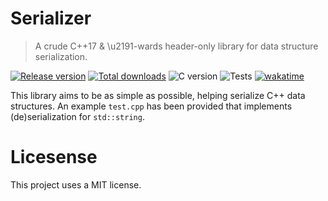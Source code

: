 # Serializer

> A crude C++17 & \u2191-wards header-only library for data structure serialization.

[![Release version](https://img.shields.io/github/v/release/makuke1234/Serializer?display_name=release&include_prereleases)](https://github.com/makuke1234/Serializer/releases/latest)
[![Total downloads](https://img.shields.io/github/downloads/makuke1234/Serializer/total)](https://github.com/makuke1234/Serializer/releases)
![C version](https://img.shields.io/badge/version-C++17%20%26%20C++20-blue.svg)
![Tests](https://img.shields.io/badge/build-passing-green.svg)
[![wakatime](https://wakatime.com/badge/github/makuke1234/Serializer.svg)](https://wakatime.com/badge/github/makuke1234/Serializer)

This library aims to be as simple as possible, helping serialize
C++ data structures. An example `test.cpp` has been provided that
implements (de)serialization for `std::string`.


# Licesense

This project uses a MIT license.
